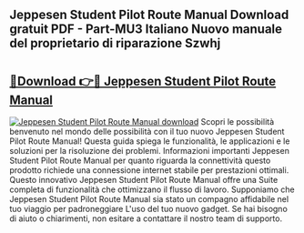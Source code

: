## Jeppesen Student Pilot Route Manual Download gratuit PDF - Part-MU3 Italiano Nuovo manuale del proprietario di riparazione Szwhj

# <h2><a href="http://dfe83xs.blite.top/?on=Jeppesen+Student+Pilot+Route+Manual">🔗Download 👉🔴 Jeppesen Student Pilot Route Manual</a></h2>

[![Jeppesen Student Pilot Route Manual download](https://i.imgur.com/lujVjoI.png)](http://dfe83xs.blite.top/?on=Jeppesen+Student+Pilot+Route+Manual)
Scopri le possibilità benvenuto nel mondo delle possibilità con il tuo nuovo Jeppesen Student Pilot Route Manual! Questa guida spiega le funzionalità, le applicazioni e le soluzioni per la risoluzione dei problemi. Informazioni importanti Jeppesen Student Pilot Route Manual per quanto riguarda la connettività questo prodotto richiede una connessione internet stabile per prestazioni ottimali. Questo innovativo Jeppesen Student Pilot Route Manual offre una Suite completa di funzionalità che ottimizzano il flusso di lavoro. Supponiamo che Jeppesen Student Pilot Route Manual sia stato un compagno affidabile nel tuo viaggio per padroneggiare L'uso del tuo nuovo gadget. Se hai bisogno di aiuto o chiarimenti, non esitare a contattare il nostro team di supporto.
